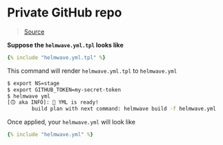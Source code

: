 # Private GitHub repo 

> [Source](https://github.com/helmwave/docs/tree/0.18.x/docs/examples/private-github-repo)



**Suppose the `helmwave.yml.tpl` looks like**


```yaml
{% include "helmwave.yml.tpl" %}
```


This command will render `helmwave.yml.tpl` to `helmwave.yml`

```bash
$ export NS=stage
$ export GITHUB_TOKEN=my-secret-token
$ helmwave yml
[🙃 aka INFO]: 📄 YML is ready!
        build plan with next command: helmwave build -f helmwave.yml
```

Once applied, your `helmwave.yml` will look like

```yaml
{% include "helmwave.yml" %}
```
